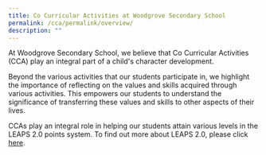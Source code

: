 ```yaml
---
title: Co Curricular Activities at Woodgrove Secondary School
permalink: /cca/permalink/overview/
description: ""
---
```

At Woodgrove Secondary School, we believe that Co Curricular Activities (CCA) play an integral part of a child's character development. 

Beyond the various activities that our students participate in, we highlight the importance of reflecting on the values and skills acquired through various activities. This empowers our students to understand the significance of transferring these values and skills to other aspects of their lives.

CCAs play an integral role in helping our students attain various levels in the LEAPS 2.0 points system. To find out more about LEAPS 2.0, please click [here](https://www.moe.gov.sg/education-in-sg/our-programmes/cca/leaps2-0).